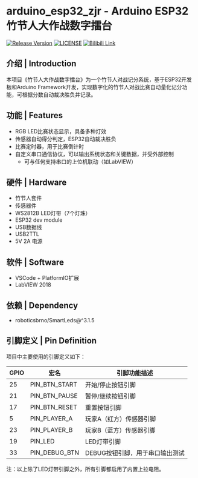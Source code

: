 # arduino_esp32_zjr - Arduino ESP32 竹节人大作战数字擂台

[![Release Version](https://img.shields.io/github/release/Dinosaur-MC/arduino_esp32_zjr.svg?style=plastic)](https://github.com/Dinosaur-MC/arduino_esp32_zjr/releases/latest)
[![LICENSE](https://img.shields.io/github/license/Dinosaur-MC/arduino_esp32_zjr)](LICENSE)
[![Bilibili Link](https://img.shields.io/badge/Bilibili-@他姓廖是宇宙的王-ff69b4.svg)](https://space.bilibili.com/1802840673)

## 介绍 | Introduction

本项目《竹节人大作战数字擂台》为一个竹节人对战记分系统，基于ESP32开发板和Arduino Framework开发，实现数字化的竹节人对战比赛自动量化记分功能，可根据分数自动裁决胜负并记录。

## 功能 | Features

- RGB LED比赛状态显示，具备多种灯效
- 传感器自动得分判定，ESP32自动裁决胜负
- 比赛定时器，用于比赛倒计时
- 自定义串口通信协议，可以输出系统状态和关键数据，并受外部控制
	- 可与任何支持串口的上位机联动（如LabVIEW）

## 硬件 | Hardware

- 竹节人套件
- 传感器件
- WS2812B LED灯带（7个灯珠）
- ESP32 dev module
- USB数据线
- USB2TTL
- 5V 2A 电源

## 软件 | Software

- VSCode + PlatformIO扩展
- LabVIEW 2018

## 依赖 | Dependency

- roboticsbrno/SmartLeds@^3.1.5

## 引脚定义 | Pin Definition

项目中主要使用的引脚定义如下：

| GPIO | 宏名          | 引脚功能描述                    |
| ---- | ------------- | ------------------------------- |
| 25   | PIN_BTN_START | 开始/停止按钮引脚               |
| 21   | PIN_BTN_PAUSE | 暂停/继续按钮引脚               |
| 17   | PIN_BTN_RESET | 重置按钮引脚                    |
| 5    | PIN_PLAYER_A  | 玩家A（红方）传感器引脚         |
| 23   | PIN_PLAYER_B  | 玩家B（蓝方）传感器引脚         |
| 19   | PIN_LED       | LED灯带引脚                     |
| 33   | PIN_DEBUG_BTN | DEBUG按钮引脚，用于串口输出测试 |

注：以上除了LED灯带引脚之外，所有引脚都启用了内置上拉电阻。
